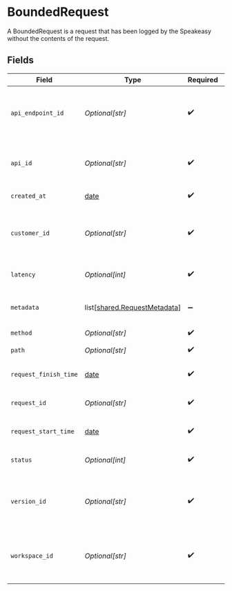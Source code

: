 # BoundedRequest

A BoundedRequest is a request that has been logged by the Speakeasy without the contents of the request.


## Fields

| Field                                                                      | Type                                                                       | Required                                                                   | Description                                                                |
| -------------------------------------------------------------------------- | -------------------------------------------------------------------------- | -------------------------------------------------------------------------- | -------------------------------------------------------------------------- |
| `api_endpoint_id`                                                          | *Optional[str]*                                                            | :heavy_check_mark:                                                         | The ID of the ApiEndpoint this request was made to.                        |
| `api_id`                                                                   | *Optional[str]*                                                            | :heavy_check_mark:                                                         | The ID of the Api this request was made to.                                |
| `created_at`                                                               | [date](https://docs.python.org/3/library/datetime.html#date-objects)       | :heavy_check_mark:                                                         | Creation timestamp.                                                        |
| `customer_id`                                                              | *Optional[str]*                                                            | :heavy_check_mark:                                                         | The ID of the customer that made this request.                             |
| `latency`                                                                  | *Optional[int]*                                                            | :heavy_check_mark:                                                         | The latency of the request.                                                |
| `metadata`                                                                 | list[[shared.RequestMetadata](undefined/models/shared/requestmetadata.md)] | :heavy_minus_sign:                                                         | Metadata associated with this request                                      |
| `method`                                                                   | *Optional[str]*                                                            | :heavy_check_mark:                                                         | HTTP verb.                                                                 |
| `path`                                                                     | *Optional[str]*                                                            | :heavy_check_mark:                                                         | The path of the request.                                                   |
| `request_finish_time`                                                      | [date](https://docs.python.org/3/library/datetime.html#date-objects)       | :heavy_check_mark:                                                         | The time the request finished.                                             |
| `request_id`                                                               | *Optional[str]*                                                            | :heavy_check_mark:                                                         | The ID of this request.                                                    |
| `request_start_time`                                                       | [date](https://docs.python.org/3/library/datetime.html#date-objects)       | :heavy_check_mark:                                                         | The time the request was made.                                             |
| `status`                                                                   | *Optional[int]*                                                            | :heavy_check_mark:                                                         | The status code of the request.                                            |
| `version_id`                                                               | *Optional[str]*                                                            | :heavy_check_mark:                                                         | The version ID of the Api this request was made to.                        |
| `workspace_id`                                                             | *Optional[str]*                                                            | :heavy_check_mark:                                                         | The workspace ID this request was made to.                                 |